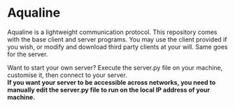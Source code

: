 # Aqualine
Aqualine is a lightweight communication protocol. This repository comes with the base client and server programs. You may use the client provided if you wish, or modify and download third party clients at your will. Same goes for the server.<br />

Want to start your own server? Execute the server.py file on your machine, customise it, then connect to your server.<br />
**If you want your server to be accessible across networks, you need to manually edit the server.py file to run on the local IP address of your machine.**

